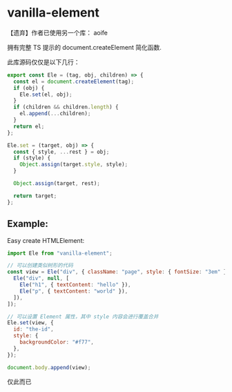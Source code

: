 # vanilla-element

【遗弃】作者已使用另一个库： aoife

拥有完整 TS 提示的 document.createElement 简化函数.

此库源码仅仅是以下几行：

```js
export const Ele = (tag, obj, children) => {
  const el = document.createElement(tag);
  if (obj) {
    Ele.set(el, obj);
  }
  if (children && children.length) {
    el.append(...children);
  }
  return el;
};

Ele.set = (target, obj) => {
  const { style, ...rest } = obj;
  if (style) {
    Object.assign(target.style, style);
  }

  Object.assign(target, rest);

  return target;
};
```

## Example:

Easy create HTMLElement:

```js
import Ele from "vanilla-element";

// 可以创建类似树形的代码
const view = Ele("div", { className: "page", style: { fontSize: "3em" } }, [
  Ele("div", null, [
    Ele("h1", { textContent: "hello" }),
    Ele("p", { textContent: "world" }),
  ]),
]);

// 可以设置 Element 属性，其中 style 内容会进行覆盖合并
Ele.set(view, {
  id: "the-id",
  style: {
    backgroundColor: "#f77",
  },
});

document.body.append(view);
```

仅此而已

